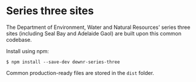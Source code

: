 # Series three sites #

The Department of Environment, Water and Natural Resources' series three sites (including Seal Bay and Adelaide Gaol) are built upon this common codebase.

Install using npm:

    $ npm install --save-dev dewnr-series-three
    
Common production-ready files are stored in the `dist` folder.